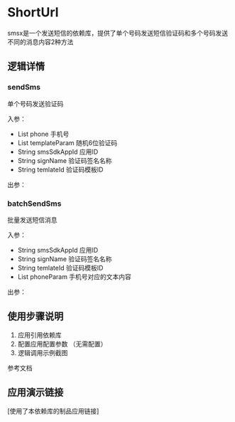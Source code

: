 # ShortUrl
smsx是一个发送短信的依赖库，提供了单个号码发送短信验证码和多个号码发送不同的消息内容2种方法


## 逻辑详情

### sendSms

单个号码发送验证码

入参：
* List<String> phone          手机号
* List<String> templateParam   随机6位验证码
* String      smsSdkAppId     应用ID
* String      signName        验证码签名名称
* String      temlateId         验证码模板ID


出参： 

### batchSendSms

批量发送短信消息

入参：
* 	String      smsSdkAppId     应用ID
*	String      signName        验证码签名名称
*	String      temlateId         验证码模板ID
*	List<String> phoneParam      手机号对应的文本内容


出参： 


## 使用步骤说明

1.  应用引用依赖库
2.  配置应用配置参数 （无需配置）
3.  逻辑调用示例截图

参考文档

## 应用演示链接

[使用了本依赖库的制品应用链接]
